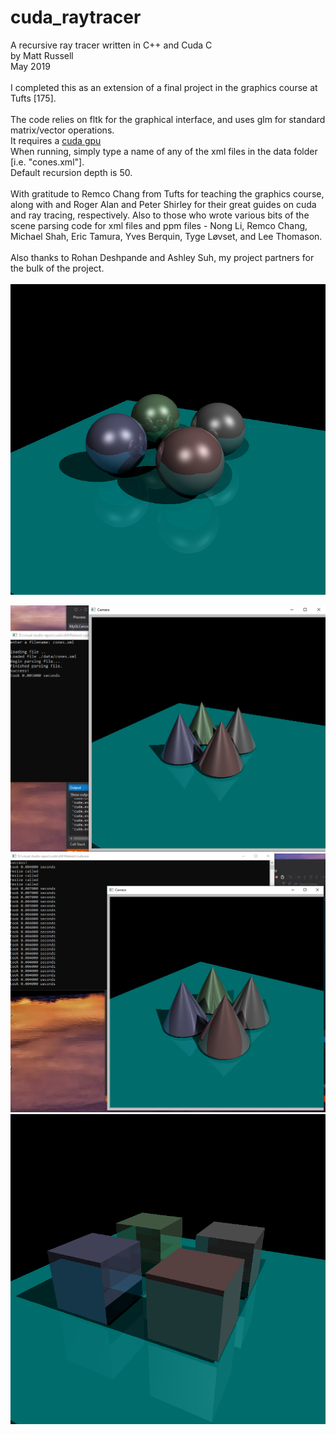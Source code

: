 # cuda_raytracer

A recursive ray tracer written in C++ and Cuda C\
by Matt Russell\
May 2019\
\
I completed this as an extension of a final project in the graphics course at Tufts [175].\
\
The code relies on fltk for the graphical interface, and uses glm for standard matrix/vector operations.\
It requires a [cuda gpu](https://developer.nvidia.com/cuda-gpus)\
When running, simply type a name of any of the xml files in the data folder [i.e. "cones.xml"].\
Default recursion depth is 50.\
\
With gratitude to Remco Chang from Tufts for teaching the graphics course, along with and Roger Alan and Peter Shirley for their great guides on cuda and ray tracing, respectively. Also to those who wrote various bits of the scene parsing code for xml files and ppm files - Nong Li, Remco Chang, Michael Shah, Eric Tamura, Yves Berquin, Tyge Løvset, and Lee Thomason.\
\
Also thanks to Rohan Deshpande and Ashley Suh, my project partners for the bulk of the project.\
\
![spheres](./images/spheres.png)

![cones start](./images/cones_start.png)
![cones move](./images/cones_move.png)
![cubes](./images/cubes.png)




